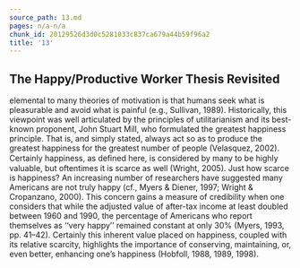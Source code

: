 ```yaml
---
source_path: 13.md
pages: n/a-n/a
chunk_id: 20129526d3d0c5281033c837ca679a44b59f96a2
title: '13'
---
```

## The Happy/Productive Worker Thesis Revisited

elemental to many theories of motivation is that humans seek what is pleasurable and avoid what is painful (e.g., Sullivan, 1989). Historically, this viewpoint was well articulated by the principles of utilitarianism and its best-known proponent, John Stuart Mill, who formulated the greatest happiness principle. That is, and simply stated, always act so as to produce the greatest happiness for the greatest number of people (Velasquez, 2002). Certainly happiness, as deﬁned here, is considered by many to be highly valuable, but oftentimes it is scarce as well (Wright, 2005). Just how scarce is happiness? An increasing number of researchers have suggested many Americans are not truly happy (cf., Myers & Diener, 1997; Wright & Cropanzano, 2000). This concern gains a measure of credibility when one considers that while the adjusted value of after-tax income at least doubled between 1960 and 1990, the percentage of Americans who report themselves as ‘‘very happy’’ remained constant at only 30% (Myers, 1993, pp. 41–42). Certainly this inherent value placed on happiness, coupled with its relative scarcity, highlights the importance of conserving, maintaining, or, even better, enhancing one’s happiness (Hobfoll, 1988, 1989, 1998).
